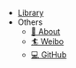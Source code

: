 - [Library](/README.md)
- Others
    - [🎯 About](/life/bio.md)
    - [🏄 Weibo](https://weibo.com/icedes)
    - [💻 GitHub](https://github.com/IceHe)

<!-- - External -->
<!--     - [Chat](https://gitter.im/IceHe/community) -->
<!--     - [Repo](https://github.com/IceHe/IceHe) -->
<!--     - [GitHub](https://github.com/IceHe) -->
<!--     - [GitLab](https://gitlab.com/IceHe) -->
<!--     - [Weibo](https://weibo.com/icedes) -->

<!-- Ref : https://docsify.js.org/#/custom-navbar?id=markdown -->
